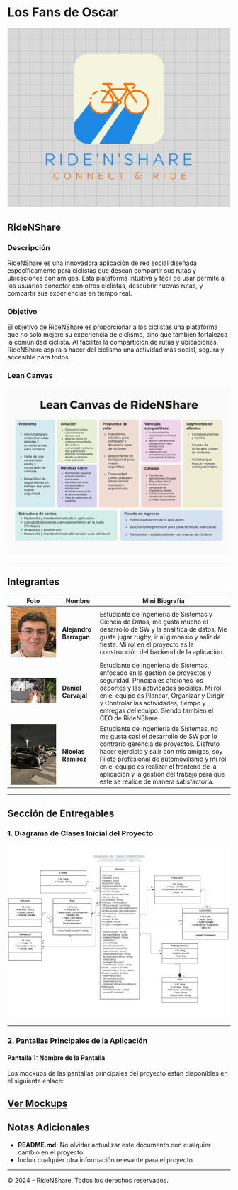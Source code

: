 # Los Fans de Oscar

![Logo del Grupo](./images/logo.jpg) 

## RideNShare

### Descripción
RideNShare es una innovadora aplicación de red social diseñada específicamente para ciclistas que desean compartir sus rutas y ubicaciones con amigos. Esta plataforma intuitiva y fácil de usar permite a los usuarios conectar con otros ciclistas, descubrir nuevas rutas, y compartir sus experiencias en tiempo real.

### Objetivo

El objetivo de RideNShare es proporcionar a los ciclistas una plataforma que no solo mejore su experiencia de ciclismo, sino que también fortalezca la comunidad ciclista. Al facilitar la compartición de rutas y ubicaciones, RideNShare aspira a hacer del ciclismo una actividad más social, segura y accesible para todos.

### Lean Canvas

![Lean Canvas de RideNShare](./images/Lean%20Canvas%20de%20RideNShare%20(1).png)

---

## Integrantes

| Foto | Nombre | Mini Biografía |
|------|--------|----------------|
| ![Alejandro Barragan](./images/Alejandro.jpg) | **Alejandro Barragan** | Estudiante de Ingeniería de Sistemas y Ciencia de Datos, me gusta mucho el desarrollo de SW y la analítica de datos. Me gusta jugar rugby, ir al gimnasio y salir de fiesta. Mi rol en el proyecto es la construcción del backend de la aplicación.|
| ![Daniel Carvajal](./images/Daniel.jpg) | **Daniel Carvajal** | Estudiante de Ingeniería de Sistemas, enfocado en la gestión de proyectos y seguridad. Principales aficiones los deportes y las actividades sociales. Mi rol en el equipo es  Planear, Organizar y Dirigir y Controlar las actividades, tiempo y entregas del equipo. Siendo tambien el CEO de RideNShare.|
| ![Nicolas Ramirez](./images/Nicolas.jpg) | **Nicolas Ramirez** | Estudiante de Ingeniería de Sistemas, no me gusta casi el desarrollo de SW por lo contrario gerencia de proyectos. Disfruto hacer ejercicio y salir con mis amigos, soy Piloto profesional de automovilismo y mi rol en el equipo es realizar el frontend de la aplicación y la gestión del trabajo para que este se realice de manera satisfactoria. |
---

## Sección de Entregables

### 1. Diagrama de Clases Inicial del Proyecto

![Diagrama de Clases](./images/Diagrama_Clases.jpg) 

---

### 2. Pantallas Principales de la Aplicación

#### Pantalla 1: Nombre de la Pantalla

Los mockups de las pantallas principales del proyecto están disponibles en el siguiente enlace:

[Ver Mockups](https://www.figma.com/design/qiUq9XTLhZme5YOusIgsjf/Mockups-Ride'N'Share?node-id=18-47&t=hVNRs5D9tMyc8ShS-1)
---

## Notas Adicionales

- **README.md:** No olvidar actualizar este documento con cualquier cambio en el proyecto.
- Incluir cualquier otra información relevante para el proyecto.

---

© 2024 - RideNShare. Todos los derechos reservados.
